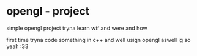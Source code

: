 # opengl - project

simple opengl project tryna learn wtf and were and how 

first time tryna code something in c++ and well usign opengl aswell 
ig so yeah :33 
